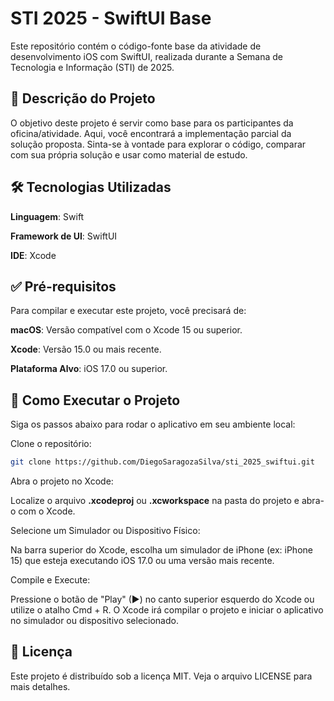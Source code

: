 # STI 2025 - SwiftUI Base
Este repositório contém o código-fonte base da atividade de desenvolvimento iOS com SwiftUI, realizada durante a Semana de Tecnologia e Informação (STI) de 2025.

## 📝 Descrição do Projeto
O objetivo deste projeto é servir como base para os participantes da oficina/atividade. Aqui, você encontrará a implementação parcial da solução proposta. Sinta-se à vontade para explorar o código, comparar com sua própria solução e usar como material de estudo.

## 🛠️ Tecnologias Utilizadas
**Linguagem**: Swift

**Framework de UI**: SwiftUI

**IDE**: Xcode

## ✅ Pré-requisitos
Para compilar e executar este projeto, você precisará de:

**macOS**: Versão compatível com o Xcode 15 ou superior.

**Xcode**: Versão 15.0 ou mais recente.

**Plataforma Alvo**: iOS 17.0 ou superior.

## 🚀 Como Executar o Projeto
Siga os passos abaixo para rodar o aplicativo em seu ambiente local:

Clone o repositório:

``` Bash
git clone https://github.com/DiegoSaragozaSilva/sti_2025_swiftui.git
```
Abra o projeto no Xcode:

Localize o arquivo **.xcodeproj** ou **.xcworkspace** na pasta do projeto e abra-o com o Xcode.

Selecione um Simulador ou Dispositivo Físico:

Na barra superior do Xcode, escolha um simulador de iPhone (ex: iPhone 15) que esteja executando iOS 17.0 ou uma versão mais recente.

Compile e Execute:

Pressione o botão de "Play" (▶) no canto superior esquerdo do Xcode ou utilize o atalho Cmd + R. O Xcode irá compilar o projeto e iniciar o aplicativo no simulador ou dispositivo selecionado.

## 📄 Licença
Este projeto é distribuído sob a licença MIT. Veja o arquivo LICENSE para mais detalhes.
